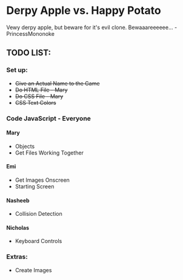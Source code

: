 # Derpy Apple vs. Happy Potato

Vewy derpy apple, but beware for it's evil clone. Bewaaareeeeee... -PrincessMononoke


## TODO LIST:


### Set up:
* ~~Give an Actual Name to the Game~~
* ~~Do HTML File - Mary~~
* ~~Do CSS File - Mary~~
* ~~CSS Text Colors~~


### Code JavaScript - Everyone

#### Mary
* Objects
* Get Files Working Together

#### Emi
* Get Images Onscreen
* Starting Screen

#### Nasheeb
* Collision Detection

#### Nicholas
* Keyboard Controls


### Extras:
* Create Images
